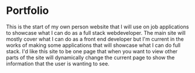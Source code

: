 # Portfolio

This is the start of my own person website that I will use on job applications to showcase what I can do as a full stack webdeveloper. The main site will mostly cover what I can do as a front end developer but I'm current in the works of making some applications that will showcase what I can do full stack. I'd like this site to be one page that when you want to view other parts of the site will dynamically change the current page to show the information that the user is wanting to see.